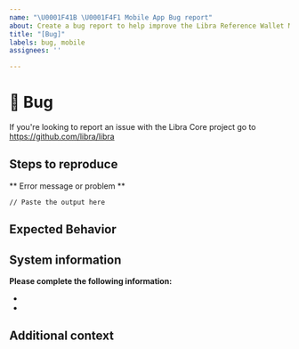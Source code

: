 ```yaml
---
name: "\U0001F41B \U0001F4F1 Mobile App Bug report"
about: Create a bug report to help improve the Libra Reference Wallet Mobile App
title: "[Bug]"
labels: bug, mobile
assignees: ''

---
```


# 🐛 Bug

If you're looking to report an issue with the Libra Core project go to https://github.com/libra/libra

<!-- A clear and concise description of what the bug is.

If you've uncovered a security issue, please email security@libra.org -->

## Steps to reproduce

<!-- Please include all steps to reproduce the issue -->

** Error message or problem **
```
// Paste the output here
```

## Expected Behavior

<!-- A clear and concise description of what you expected to happen. -->

## System information

**Please complete the following information:**
- <!-- Apple/Android? -->
- <!-- OS type and version -->


## Additional context

<!-- Add any other context about the problem here. -->
